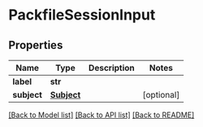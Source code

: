 # PackfileSessionInput

## Properties
Name | Type | Description | Notes
------------ | ------------- | ------------- | -------------
**label** | **str** |  | 
**subject** | [**Subject**](Subject.md) |  | [optional] 

[[Back to Model list]](../README.md#documentation-for-models) [[Back to API list]](../README.md#documentation-for-api-endpoints) [[Back to README]](../README.md)


